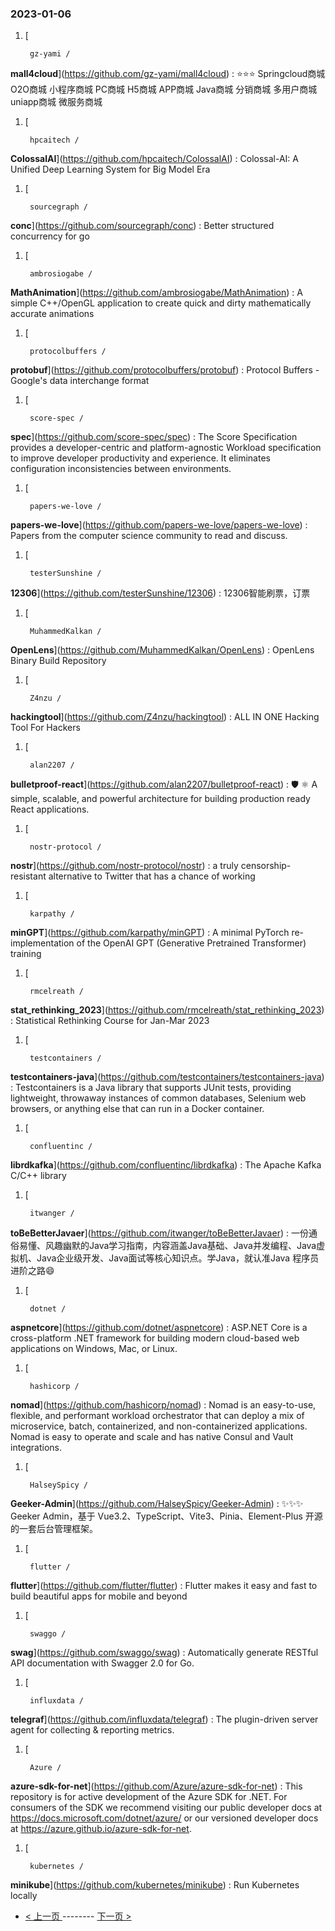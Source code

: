 ### 2023-01-06 
1. [
    

        gz-yami /
**mall4cloud**](https://github.com/gz-yami/mall4cloud) : ⭐️⭐️⭐️ Springcloud商城 O2O商城 小程序商城 PC商城 H5商城 APP商城 Java商城 分销商城 多用户商城 uniapp商城 微服务商城
1. [
    

        hpcaitech /
**ColossalAI**](https://github.com/hpcaitech/ColossalAI) : Colossal-AI: A Unified Deep Learning System for Big Model Era
1. [
    

        sourcegraph /
**conc**](https://github.com/sourcegraph/conc) : Better structured concurrency for go
1. [
    

        ambrosiogabe /
**MathAnimation**](https://github.com/ambrosiogabe/MathAnimation) : A simple C++/OpenGL application to create quick and dirty mathematically accurate animations
1. [
    

        protocolbuffers /
**protobuf**](https://github.com/protocolbuffers/protobuf) : Protocol Buffers - Google's data interchange format
1. [
    

        score-spec /
**spec**](https://github.com/score-spec/spec) : The Score Specification provides a developer-centric and platform-agnostic Workload specification to improve developer productivity and experience. It eliminates configuration inconsistencies between environments.
1. [
    

        papers-we-love /
**papers-we-love**](https://github.com/papers-we-love/papers-we-love) : Papers from the computer science community to read and discuss.
1. [
    

        testerSunshine /
**12306**](https://github.com/testerSunshine/12306) : 12306智能刷票，订票
1. [
    

        MuhammedKalkan /
**OpenLens**](https://github.com/MuhammedKalkan/OpenLens) : OpenLens Binary Build Repository
1. [
    

        Z4nzu /
**hackingtool**](https://github.com/Z4nzu/hackingtool) : ALL IN ONE Hacking Tool For Hackers
1. [
    

        alan2207 /
**bulletproof-react**](https://github.com/alan2207/bulletproof-react) : 🛡️ ⚛️ A simple, scalable, and powerful architecture for building production ready React applications.
1. [
    

        nostr-protocol /
**nostr**](https://github.com/nostr-protocol/nostr) : a truly censorship-resistant alternative to Twitter that has a chance of working
1. [
    

        karpathy /
**minGPT**](https://github.com/karpathy/minGPT) : A minimal PyTorch re-implementation of the OpenAI GPT (Generative Pretrained Transformer) training
1. [
    

        rmcelreath /
**stat_rethinking_2023**](https://github.com/rmcelreath/stat_rethinking_2023) : Statistical Rethinking Course for Jan-Mar 2023
1. [
    

        testcontainers /
**testcontainers-java**](https://github.com/testcontainers/testcontainers-java) : Testcontainers is a Java library that supports JUnit tests, providing lightweight, throwaway instances of common databases, Selenium web browsers, or anything else that can run in a Docker container.
1. [
    

        confluentinc /
**librdkafka**](https://github.com/confluentinc/librdkafka) : The Apache Kafka C/C++ library
1. [
    

        itwanger /
**toBeBetterJavaer**](https://github.com/itwanger/toBeBetterJavaer) : 一份通俗易懂、风趣幽默的Java学习指南，内容涵盖Java基础、Java并发编程、Java虚拟机、Java企业级开发、Java面试等核心知识点。学Java，就认准Java 程序员进阶之路😄
1. [
    

        dotnet /
**aspnetcore**](https://github.com/dotnet/aspnetcore) : ASP.NET Core is a cross-platform .NET framework for building modern cloud-based web applications on Windows, Mac, or Linux.
1. [
    

        hashicorp /
**nomad**](https://github.com/hashicorp/nomad) : Nomad is an easy-to-use, flexible, and performant workload orchestrator that can deploy a mix of microservice, batch, containerized, and non-containerized applications. Nomad is easy to operate and scale and has native Consul and Vault integrations.
1. [
    

        HalseySpicy /
**Geeker-Admin**](https://github.com/HalseySpicy/Geeker-Admin) : ✨✨✨ Geeker Admin，基于 Vue3.2、TypeScript、Vite3、Pinia、Element-Plus 开源的一套后台管理框架。
1. [
    

        flutter /
**flutter**](https://github.com/flutter/flutter) : Flutter makes it easy and fast to build beautiful apps for mobile and beyond
1. [
    

        swaggo /
**swag**](https://github.com/swaggo/swag) : Automatically generate RESTful API documentation with Swagger 2.0 for Go.
1. [
    

        influxdata /
**telegraf**](https://github.com/influxdata/telegraf) : The plugin-driven server agent for collecting & reporting metrics.
1. [
    

        Azure /
**azure-sdk-for-net**](https://github.com/Azure/azure-sdk-for-net) : This repository is for active development of the Azure SDK for .NET. For consumers of the SDK we recommend visiting our public developer docs at https://docs.microsoft.com/dotnet/azure/ or our versioned developer docs at https://azure.github.io/azure-sdk-for-net.
1. [
    

        kubernetes /
**minikube**](https://github.com/kubernetes/minikube) : Run Kubernetes locally 

- [ < 上一页 ](https://github.com/able8/github-trending-daily-record/blob/master/2023-01-05.md) -------- [ 下一页 > ](https://github.com/able8/github-trending-daily-record/blob/master/2023-01-07.md)